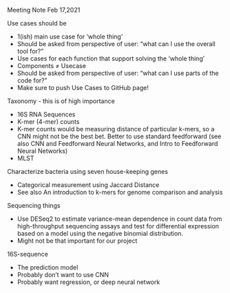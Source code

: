 Meeting Note Feb 17,2021

Use cases should be
* 1(ish) main use case for ‘whole thing’
* Should be asked from perspective of user: “what can I use the overall tool for?”
* Use cases for each function that support solving the ‘whole thing’
* Components ≠ Usecase
* Should be asked from perspective of user: “what can I use parts of the code for?”
* Make sure to push Use Cases to GitHub page!

Taxonomy - this is of high importance
* 16S RNA Sequences
* K-mer (4-mer) counts
* K-mer counts would be measuring distance of particular k-mers, so a CNN might not be the best bet.  Better to use standard feedforward (see  also CNN and Feedforward Neural Networks, and Intro to Feedforward Neural Networks)
* MLST

Characterize bacteria using seven house-keeping genes
* Categorical measurement using Jaccard Distance
* See also An introduction to k-mers for genome comparison and analysis

Sequencing things
* Use DESeq2 to estimate variance-mean dependence in count data from high-throughput sequencing assays and test for differential expression based on a model using the negative binomial distribution.
* Might not be that important for our project 

16S-sequence
* The prediction model
* Probably don’t want to use CNN
* Probably want regression, or deep neural network
